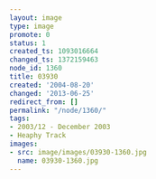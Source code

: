 ```yaml
---
layout: image
type: image
promote: 0
status: 1
created_ts: 1093016664
changed_ts: 1372159463
node_id: 1360
title: 03930
created: '2004-08-20'
changed: '2013-06-25'
redirect_from: []
permalink: "/node/1360/"
tags:
- 2003/12 - December 2003
- Heaphy Track
images:
- src: image/images/03930-1360.jpg
  name: 03930-1360.jpg
---
```


